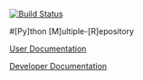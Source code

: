 [![Build Status](https://travis-ci.org/kpurdon/pymr.svg?branch=master)](https://travis-ci.org/kpurdon/pymr)

#[Py]thon [M]ultiple-[R]epository

[User Documentation](http://pymr.readthedocs.org/en/latest/)

[Developer Documentation](https://github.com/kpurdon/pymr/blob/master/DEVELOPMENT.md)
